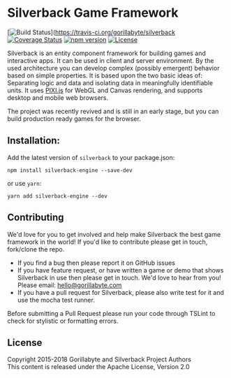 # Silverback Game Framework
[![Build Status](https://travis-ci.org/gorillabyte/silverback.svg?branch=master)](https://travis-ci.org/gorillabyte/silverback
[![Coverage Status](https://coveralls.io/repos/github/gorillabyte/silverback/badge.svg?branch=master)](https://coveralls.io/github/gorillabyte/silverback?branch=master)
[![npm version](https://badge.fury.io/js/silverback-engine.svg)](https://badge.fury.io/js/silverback-engine)
[![License](https://img.shields.io/badge/License-Apache%202.0-blue.svg)](https://opensource.org/licenses/Apache-2.0)

Silverback is an entity component framework for building games and interactive apps. It can be used in client and server environment. By the used architecture you can develop complex (possibly emergent) behavior based on simple properties. It is based upon the two basic ideas of:
Separating logic and data and isolating data in meaningfully identifiable units. It uses [PIXI.js](https://github.com/GoodBoyDigital/pixi.js/) for WebGL and Canvas rendering, and supports desktop and mobile web browsers.

The project was recently revived and is still in an early stage, but you can build production ready games for the browser.


## Installation:
Add the latest version of `silverback` to your package.json:
```
npm install silverback-engine --save-dev
```

or use `yarn`:
```
yarn add silverback-engine --dev
```


## Contributing

We'd love for you to get involved and help make Silverback the best game framework in the world! If you'd like to contribute please get in touch, fork/clone the repo.

* If you find a bug then please report it on GitHub issues
* If you have feature request, or have written a game or demo that shows Silverback in use then please get in touch. We'd love to hear from you! Please email: hello@gorillabyte.com
* If you have a pull request for Silverback, please also write test for it and use the mocha test runner.

Before submitting a Pull Request please run your code through TSLint to check for stylistic or formatting errors.

## License

Copyright 2015-2018 Gorillabyte and Silverback Project Authors  
This content is released under the Apache License, Version 2.0
